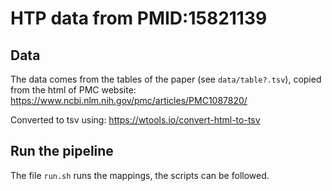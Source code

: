 # HTP data from PMID:15821139

## Data

The data comes from the tables of the paper (see `data/table?.tsv`), copied from the html of PMC website: https://www.ncbi.nlm.nih.gov/pmc/articles/PMC1087820/

Converted to tsv using: https://wtools.io/convert-html-to-tsv

## Run the pipeline

The file `run.sh` runs the mappings, the scripts can be followed.
